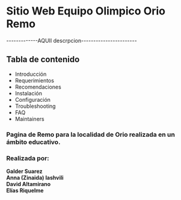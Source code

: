 # Sitio Web Equipo Olimpico Orio Remo

-------------AQUII descrpcion-----------------------

## Tabla de contenido

* Introducción
* Requerimientos
* Recomendaciones
* Instalación
* Configuración
* Troubleshooting
* FAQ
* Maintainers

### Pagina de Remo para la localidad de Orio realizada en un ámbito educativo.

### Realizada por:  

**Galder Suarez**  
**Anna (Zinaida) Iashvili**  
**David Altamirano**  
**Elías Riquelme**  
